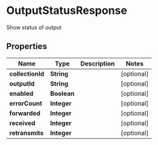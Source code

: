 

# OutputStatusResponse

Show status of output

## Properties

Name | Type | Description | Notes
------------ | ------------- | ------------- | -------------
**collectionId** | **String** |  |  [optional]
**outputId** | **String** |  |  [optional]
**enabled** | **Boolean** |  |  [optional]
**errorCount** | **Integer** |  |  [optional]
**forwarded** | **Integer** |  |  [optional]
**received** | **Integer** |  |  [optional]
**retransmits** | **Integer** |  |  [optional]



